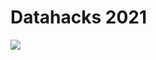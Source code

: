 # Datahacks 2021
<img src='https://media.discordapp.net/attachments/830289084407742478/830290343445528576/unknown.png'>
